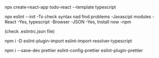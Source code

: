 
npx create-react-app todo-react --template typescript

npx eslint --init
-To check syntax nad find problems
-Javascipt modules
-React
-Yes, typescript
-Browser
-JSON
-Yes, Install now
-npm

(check .eslintrc.json file)

npm i -D eslint-plugin-import eslint-import-resolver-typescript

npm i --save-dev prettier eslint-config-prettier eslint-plugin-prettier


